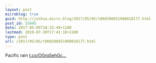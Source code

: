 ```yaml
---
layout: post
microblog: true
guid: http://joshua.micro.blog/2017/05/05/t860396851908018177.html
post_id: 33445
date: 2017-05-05T18:32:49+1100
lastmod: 2019-07-30T17:41:18+1100
type: post
url: /2017/05/05/t860396851908018177.html
---
```

Pacific rain [t.co/OGrqSehGc...](https://t.co/OGrqSehGcc)
